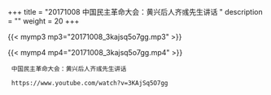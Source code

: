 +++
title = "20171008  中国民主革命大会：黄兴后人齐彧先生讲话 "
description = ""
weight = 20
+++

{{< mymp3 mp3="20171008_3kajsq5o7gg.mp3" >}}

{{< mymp4 mp4="20171008_3kajsq5o7gg.mp4" >}}

     中国民主革命大会：黄兴后人齐彧先生讲话 
     
     https://www.youtube.com/watch?v=3KAjSq5O7gg 

